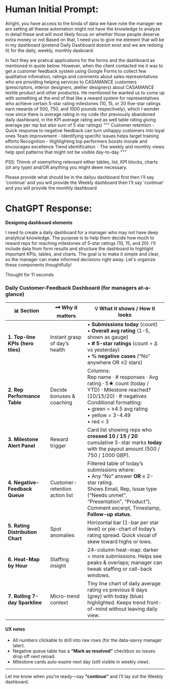 # Human Initial Prompt:
Alright, you have access to the kinda of data we have
note the manager we are setting all theese automation might not have the knowledge to analyze in detail these and will most likely focus on whether those people deserve extra money or not
Based on that, I need you to give me element that will be in my dashboard (pretend Daily Dashboard doesnt exist and we are redoing it) for the daily, weekly, monthly dasboard.

In fact they are pratical applications for the forms and the dashboard as mentioned in quote below. However, when the client contacted me it was to get a customer feedback system using Google Forms to collect few qualitative infomation, ratings and comments about sales representatives who are providing helping services to CASAMANCE customers (prescriptors, interior designers, atellier designers) about CASAMANCE textile product and other productss. He mentioned he wanted us to come up with something at the end of that like a reward system for representatives who achieve certain 5-star rating milestones (10, 15, or 20 five-star ratings earn rewards of 500, 750, and 1000 pounds respectively), which I wonder now since there is average rating in my code (for previously abandoned daily dashboard, in the KPI average rating and as well table rating giving average per rep but also sum of 5 star ratings)
"""
Customer retention - Quick response to negative feedback can turn unhappy customers into loyal ones
Team improvement - Identifying specific issues helps target training efforts
Recognition - Highlighting top performers boosts morale and encourages excellence
Trend identification - The weekly and monthly views help spot patterns that might not be visible day-to-day
"""

PSS: Thinnk of soemything relevsant either tables, list, KPI blocks, charts (of any type) and/OR anything you might deem necessary.

Please provide what should be in the dailyu dashboard first then I'll say 'continue' and you will provide the Weekly dashboard then I'll say 'continue' and you will provide the monthly dashboard


# ChatGPT Response:

**Designing dashboard elements**

I need to create a daily dashboard for a manager who may not have deep analytical knowledge. The purpose is to help them decide how much to reward reps for reaching milestones of 5-star ratings (10, 15, and 20). I’ll include data from form results and structure the dashboard to highlight important KPIs, tables, and charts. The goal is to make it simple and clear, so the manager can make informed decisions right away. Let's organize these components thoughtfully!


Thought for 11 seconds


### Daily Customer-Feedback Dashboard (for managers at-a-glance)

| 📊 **Section**                    | 🗝️ **Why it matters**         | 💡 **What it shows / How it looks**                                                                                                                                                                                     |
| --------------------------------- | ------------------------------ | ----------------------------------------------------------------------------------------------------------------------------------------------------------------------------------------------------------------------- |
| **1. Top-line KPIs (hero tiles)** | Instant grasp of day’s health  | • **Submissions today** (count)<br>• **Overall avg rating** (1-5, shown as gauge)<br>• **# 5-star ratings** (count + ∆ vs yesterday)<br>• **% negative cases** (“No” anywhere OR ≤2 stars)                              |
| **2. Rep Performance Table**      | Decide bonuses & coaching      | Columns:<br>Rep name · # responses · Avg rating · 5★ count (today / YTD) · Milestone reached? (10/15/20) · # negatives<br>Conditional formatting:<br>• green = ≥4.5 avg rating<br>• yellow = 3-4.49<br>• red < 3        |
| **3. Milestone Alert Panel**      | Reward trigger                 | Card list showing reps who **crossed 10 / 15 / 20** cumulative 5-star marks **today** with the payout amount (500 / 750 / 1000 GBP).                                                                                    |
| **4. Negative-Feedback Queue**    | Customer-retention action list | Filtered table of today’s submissions where:<br>• Any “No” answer **OR** ≤ 2-star rating.<br>Shows Email, Rep, Issue type (“Needs unmet”, “Presentation”, “Product”), Comment excerpt, Timestamp, **Follow-up status**. |
| **5. Rating Distribution Chart**  | Spot anomalies                 | Horizontal bar (1-bar per star level) or pie-chart of today’s rating spread. Quick visual of skew toward highs or lows.                                                                                                 |
| **6. Heat-Map by Hour**           | Staffing insight               | 24-column heat-map: darker = more submissions. Helps see peaks & overlaps; manager can tweak staffing or call-back windows.                                                                                             |
| **7. Rolling 7-day Sparkline**    | Micro-trend context            | Tiny line chart of daily average rating vs previous 6 days (grey) with today (blue) highlighted. Keeps trend front-of-mind without leaving daily view.                                                                  |

#### UX notes

* All numbers clickable to drill into raw rows (for the data-savvy manager later).
* Negative queue table has a **“Mark as resolved”** checkbox so issues drop off next reload.
* Milestone cards auto-expire next day (still visible in weekly view).

---

Let me know when you’re ready—say **“continue”** and I’ll lay out the Weekly dashboard.
